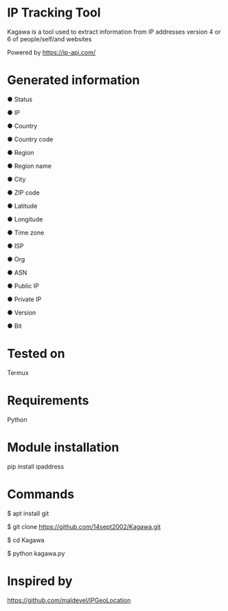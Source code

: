 # IP Tracking Tool
Kagawa is a tool used to extract information from IP addresses version 4 or 6 of people/self/and websites

Powered by https://ip-api.com/
# Generated information
● Status

● IP

● Country

● Country code

● Region

● Region name

● City

● ZIP code

● Latitude

● Longitude

● Time zone

● ISP

● Org

● ASN

● Public IP

● Private IP

● Version

● Bit
# Tested on
Termux
# Requirements
Python
# Module installation
pip install ipaddress
# Commands
$ apt install git

$ git clone https://github.com/14sept2002/Kagawa.git

$ cd Kagawa

$ python kagawa.py
# Inspired by
https://github.com/maldevel/IPGeoLocation
